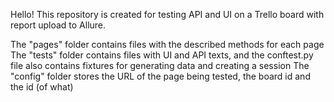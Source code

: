 Hello!
This repository is created for testing API and UI on a Trello board with report upload to Allure.

The "pages" folder contains files with the described methods for each page
The "tests" folder contains files with UI and API texts, and the conftest.py file also contains fixtures for generating data and creating a session
The "config" folder stores the URL of the page being tested, the board id and the id (of what)
